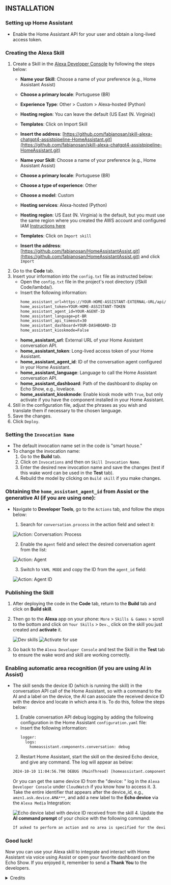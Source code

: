 
## INSTALLATION

### Setting up Home Assistant
- Enable the Home Assistant API for your user and obtain a long-lived access token.

### Creating the Alexa Skill
1. Create a Skill in the [Alexa Developer Console](https://developer.amazon.com/alexa/console/ask) by following the steps below:
   - **Name your Skill**: Choose a name of your preference (e.g., Home Assistant Assist)
   - **Choose a primary locale**: Portuguese (BR)
   - **Experience Type**: Other > Custom > Alexa-hosted (Python)
   - **Hosting region**: You can leave the default (US East (N. Virginia))
   - **Templates**: Click on Import Skill
   - **Insert the address**: [https://github.com/fabianosan/skill-alexa-chatgpt4-assistpipeline-HomeAssistant.git](https://github.com/fabianosan/skill-alexa-chatgpt4-assistpipeline-HomeAssistant.git)

   - **Name your Skill**: Choose a name of your preference (e.g., Home Assistant Assist)
   - **Choose a primary locale**: Portuguese (BR)
   - **Choose a type of experience**: Other
   - **Choose a model**: Custom
   - **Hosting services**: Alexa-hosted (Python)
   - **Hosting region**: US East (N. Virginia) is the default, but you must use the same region where you created the AWS account and configured IAM [Instructions here](https://www.home-assistant.io/integrations/alexa.smart_home)
   - **Templates**: Click on `Import skill`
   - **Insert the address**: [https://github.com/fabianosan/HomeAssistantAssist.git](https://github.com/fabianosan/HomeAssistantAssist.git) and click `Import`
2. Go to the **Code** tab.
3. Insert your information into the `config.txt` file as instructed below:
   - Open the `config.txt` file in the project's root directory (/Skill Code/lambda/).
   - Insert the following information:
     ```txt
     home_assistant_url=https://YOUR-HOME-ASSISTANT-EXTERNAL-URL/api/conversation/process
     home_assistant_token=YOUR-HOME-ASSISTANT-TOKEN
     home_assistant_agent_id=YOUR-AGENT-ID
     home_assistant_language=pt-BR
     home_assistant_api_timeout=30
     home_assistant_dashboard=YOUR-DASHBOARD-ID
     home_assistant_kioskmode=False
     ```
   - **home_assistant_url**: External URL of your Home Assistant conversation API.
   - **home_assistant_token**: Long-lived access token of your Home Assistant.
   - **home_assistant_agent_id**: ID of the conversation agent configured in your Home Assistant.
   - **home_assistant_language**: Language to call the Home Assistant conversation API.
   - **home_assistant_dashboard**: Path of the dashboard to display on Echo Show, e.g., lovelace.
   - **home_assistant_kioskmode**: Enable kiosk mode with `True`, but only activate if you have the component installed in your Home Assistant.
4. Still in the configuration file, adjust the phrases as you wish and translate them if necessary to the chosen language.
5. Save the changes.
6. Click `Deploy`.

### Setting the ``Invocation Name``
- The default invocation name set in the code is "smart house."
- To change the invocation name:
  1. Go to the **Build** tab.
  2. Click on `Invocations` and then on `Skill Invocation Name`.
  3. Enter the desired new invocation name and save the changes (test if this wake word can be used in the **Test** tab).
  4. Rebuild the model by clicking on `Build skill` if you make changes.

### Obtaining the `home_assistant_agent_id` from Assist or the generative AI (if you are using one):
- Navigate to **Developer Tools**, go to the `Actions` tab, and follow the steps below: 
  1. Search for `conversation.process` in the action field and select it:

    ![Action: Conversation: Process](images/pt_dev_action.png)

  2. Enable the `Agent` field and select the desired conversation agent from the list:

    ![Action: Agent](images/pt_dev_action_uimode.png)

  3. Switch to `YAML MODE` and copy the ID from the `agent_id` field:

    ![Action: Agent ID](images/pt_dev_action_yaml.png)
  
### Publishing the Skill
1. After deploying the code in the **Code** tab, return to the **Build** tab and click on **Build skill**.
2. Then go to the **Alexa** app on your phone: `More` > `Skills & Games` > scroll to the bottom and click on `Your Skills` > `Dev.`, click on the skill you just created and **activate** it.

    ![Dev skills](images/pt_alexa_dev_app.jpg)
    ![Activate for use](images/pt_alexa_dev_app_activated.jpg)
3. Go back to the ``Alexa Developer Console`` and test the Skill in the **Test** tab to ensure the wake word and skill are working correctly.

### Enabling automatic area recognition (if you are using AI in Assist)
- The skill sends the device ID (which is running the skill) in the conversation API call of the Home Assistant, so with a command to the AI and a label on the device, the AI can associate the received device ID with the device and locate in which area it is. To do this, follow the steps below:
  1. Enable conversation API debug logging by adding the following configuration in the Home Assistant `configuration.yaml` file:
  - Insert the following information:
     ```txt
     logger:
       logs:
         homeassistant.components.conversation: debug
     ```
  2. Restart Home Assistant, start the skill on the desired Echo device, and give any command. The log will appear as below:
    ```txt
    2024-10-10 11:04:56.798 DEBUG (MainThread) [homeassistant.components.conversation.agent_manager] Processing in pt-BR: turn on the living room light. device_id: amzn1.ask.device.AMA***
    ```
     Or you can get the same device ID from the "device: " log in the ``Alexa Developer Console`` under ``CloudWatch`` if you know how to access it.
  3. Take the entire identifier that appears after the device_id, e.g., `amzn1.ask.device.AMA***`, and add a new label to the **Echo device** via the `Alexa Media` Integration:

    ![Echo device label with device ID received from the skill](images/pt_echo_device_label.jpg)
  4. Update the **AI command prompt** of your choice with the following command:
     ```txt
     If asked to perform an action and no area is specified for the device, use the label received in the command after the string "device_id:" to find the entity associated with the label and use that entity's area to execute the command.
     ```

### Good luck!
Now you can use your Alexa skill to integrate and interact with Home Assistant via voice using Assist or open your favorite dashboard on the Echo Show.
If you enjoyed it, remember to send a **Thank You** to the developers.

<details><summary>Credits</summary>
<p>   
For [rodrigoscoelho](https://github.com/rodrigoscoelho), who started the development of this skill.
</p>
</details>